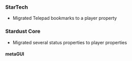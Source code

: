 ### StarTech
- Migrated Telepad bookmarks to a player property

### Stardust Core
- Migrated several status properties to player properties

#### metaGUI
